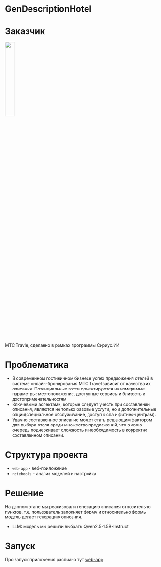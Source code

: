 # GenDescriptionHotel

# Заказчик

<img style="width: 25%; height: auto;" src='https://github.com/user-attachments/assets/6469610a-5437-4ed8-8318-96fc403cd75d'>

MTC Travle, сделанно в рамках программы Сириус.ИИ

# Проблематика

- В современном гостиничном бизнесе успех предложения отелей в системе онлайн-бронирования МТС Travel зависит от качества их описания. Потенциальные гости ориентируются на измеримые параметры: местоположение, доступные сервисы и близость к достопримечательностям
- Ключевыми аспектами, которые следует учесть при составлении описания, являются не только базовые услуги, но и дополнительные опции(специальное обслуживание, доступ к спа и фитнес-центрам).
- Удачно составленное описание может стать решающим фактором для выбора отеля среди множества предложений, что в свою очередь подчеркивает сложность и необходимость в корректно составленном описании.


# Структура проекта

- ```web-app``` - веб-приложение
- ```notebooks``` - анализ моделей и настройка

# Решение

На данном этапе мы реализовали генерацию описания относительно пунктов, т.е. пользователь заполняет форму и относительно формы модель делает генерацию описания.
- LLM: модель мы решили выбрать Qwen2.5-1.5B-Instruct

# Запуск

Про запуск приложения распиано тут [web-app](https://github.com/NSO-Clio/GenDescriptionHotel/tree/main/web-app)
